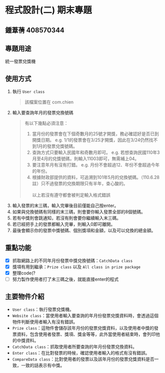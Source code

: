 # 程式設計(二) 期末專題
## 鍾葦蒨 408570344

## 專題用途
統一發票兌獎機

## 使用方式
1. 執行 `User class`<br>
   >該檔案位置在 com.chien
2. 輸入要查詢年月的發票兌換號碼
   >有以下幾點必須注意：<br>
   >1. 當月份的發票會在下個奇數月的25號才開獎，務必確認好是否已到開獎日期。 e.g. 1/1的發票會在3/25才開獎，因此在3/24仍然找不到1月的發票兌獎號碼。<br>
   >2. 查詢方式只要輸入民國年和奇數月即可。 e.g. 若想查詢民國110年3月至4月的兌獎號碼，則輸入11003即可，無需補上04。<br>
   >3. 要注意年月有沒有打錯。 e.g. 月份不會超過12、年份不會超過今年的年份。<br>
   >4. 根據財政部提供的資料，可追溯到101年5月的兌換號碼。（110.6.28註）只不過發票的兌換期限只有半年，查心酸的。<br><br>
   >以上若沒有遵守都會被判定輸入格式錯誤
3. 輸入發票的末三碼，輸入完畢後目前僅能自己按enter。<br>
4. 如果與兌換號碼有同樣的末三碼，則會要你輸入發票全部的8個號碼。<br>
5. 若有中獎則會跳通知，若沒有則會要你繼續輸入末三碼。<br>
6. 若已經把手上的發票都輸入完畢，則輸入0即可離開。<br>
7. 最後會顯示你的發票中獎號碼、個別獎項和金額，以及可以兌換的總金額。
## 重點功能
- [x] 抓取網路上的不同年月份發票中獎兌換號碼：`CatchData class`
- [x] 獎項有用到繼承：`Prize class` 以及 `All class in prize package`
- [x] 整理code(?
- [ ] 努力製作使用者打了末三碼之後，就能直接enter的程式
## 主要物件介紹
* `User class`：執行發票兌獎機。
* `Website class`：當使用者輸入要查詢的年月份發票兌獎資料時，會透過這個物件判斷使用者輸入有沒有錯誤。
* `Prize class`：這物件會儲存該年月份的發票兌獎資料，以及使用者中獎的發票資料，包含使用者發票、獎項、獎金等等，此外當使用者結束時，會列印他的中獎資料。
* `CatchData class`：抓取使用者所要查詢的年月份發票兌換資料。
* `Enter class`：在比對發票的時候，確認使用者輸入的格式有沒有錯誤。
* `CompareData class`：比對使用者的發票以及該年月份的發票兌獎資料是否一致，一致的話表示有中獎。